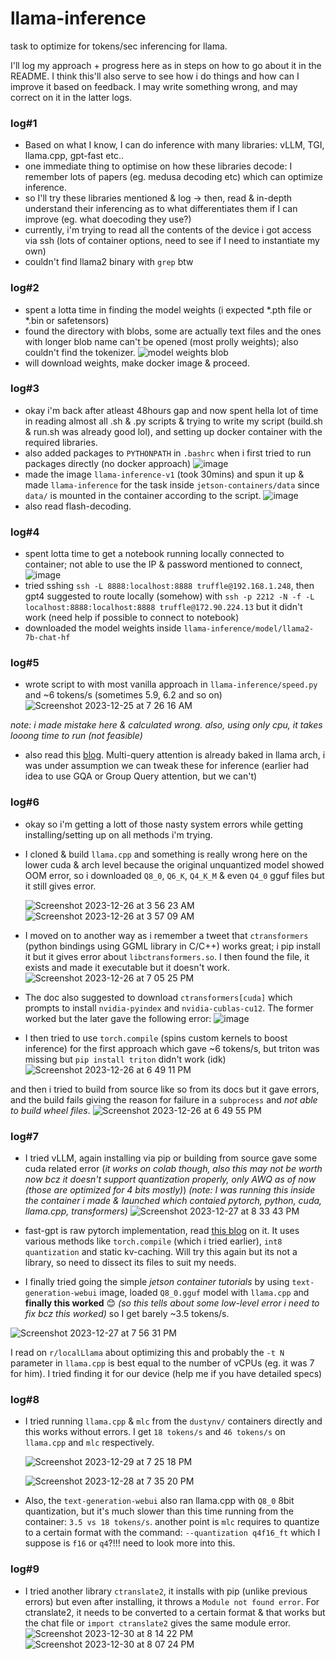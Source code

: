 # llama-inference
task to optimize for tokens/sec inferencing for llama.

I'll log my approach + progress here as in steps on how to go about it in the README. I think this'll also serve to see how i do things and how can I improve it based on feedback.
I may write something wrong, and may correct on it in the latter logs.

### log#1
- Based on what I know, I can do inference with many libraries: vLLM, TGI, llama.cpp, gpt-fast etc..
- one immediate thing to optimise on how these libraries decode: I remember lots of papers (eg. medusa decoding etc) which can optimize inference.
- so I'll try these libraries mentioned & log -> then, read & in-depth understand their inferencing as to what differentiates them if I can improve (eg. what doecoding they use?)
- currently, i'm trying to read all the contents of the device i got access via ssh (lots of container options, need to see if I need to instantiate my own)
- couldn't find llama2 binary with `grep` btw

### log#2
- spent a lotta time in finding the model weights (i expected *.pth file or *.bin or safetensors)
- found the directory with blobs, some are actually text files and the ones with longer blob name can't be opened (most prolly weights); also couldn't find the tokenizer.
![model weights blob](https://github.com/sujantkumarkv/llama-inference/assets/73742938/2fdc3c68-cc39-4f09-baf4-6bae2297dac2)
- will download weights, make docker image & proceed.

### log#3
- okay i'm back after atleast 48hours gap and now spent hella lot of time in reading almost all .sh & .py scripts & trying to write my script (build.sh & run.sh was already good lol), and setting up docker container with the required libraries.
- also added packages to `PYTHONPATH` in `.bashrc` when i first tried to run packages directly (no docker approach)
  ![image](https://github.com/sujantkumarkv/llama-inference/assets/73742938/ccad2587-52d8-40e8-b379-c7ca6b3122fe)
- made the image `llama-inference-v1` (took 30mins) and spun it up & made `llama-inference` for the task inside `jetson-containers/data` since `data/` is mounted in the container according to the script.
  ![image](https://github.com/sujantkumarkv/llama-inference/assets/73742938/38c687ea-956d-4c43-bd5b-c90e344fd8ba)
- also read flash-decoding.

### log#4
- spent lotta time to get a notebook running locally connected to container; not able to use the IP & password mentioned to connect, 
  ![image](https://github.com/sujantkumarkv/llama-inference/assets/73742938/9befdab8-03c7-4e7b-aff4-759438940504)
- tried sshing  `ssh -L 8888:localhost:8888 truffle@192.168.1.248`, then gpt4 suggested to route locally (somehow) with `ssh -p 2212 -N -f -L localhost:8888:localhost:8888 truffle@172.90.224.13` but it didn't work (need help if possible to connect to notebook)
- downloaded the model weights inside `llama-inference/model/llama2-7b-chat-hf`


### log#5
- wrote script to with most vanilla approach in `llama-inference/speed.py` and ~6 tokens/s (sometimes 5.9, 6.2 and so on)
 ![Screenshot 2023-12-25 at 7 26 16 AM](https://github.com/sujantkumarkv/llama-inference/assets/73742938/683faa5a-4d13-4ede-9feb-643ed1f65263)

_note: i made mistake here & calculated wrong. also, using only cpu, it takes looong time to run (not feasible)_

- also read this [blog](https://vgel.me/posts/faster-inference/). Multi-query attention is already baked in llama arch, i was under assumption we can tweak these for inference (earlier had idea to use GQA or Group Query attention, but we can't)
  

### log#6
- okay so i'm getting a lott of those nasty system errors while getting installing/setting up on all methods i'm trying.
- I cloned & build `llama.cpp` and something is really wrong here on the lower cuda & arch level because the original unquantized model showed OOM error, so i downloaded `Q8_0`, `Q6_K`, `Q4_K_M` & even `Q4_0` gguf files but it still gives error.
  
  ![Screenshot 2023-12-26 at 3 56 23 AM](https://github.com/sujantkumarkv/llama-inference/assets/73742938/e28f8c01-3e4d-4207-9b9c-2c04e481637d)
  ![Screenshot 2023-12-26 at 3 57 09 AM](https://github.com/sujantkumarkv/llama-inference/assets/73742938/be321831-675d-41f4-89be-d5a684bb57ca)

- I moved on to another way as i remember a tweet that `ctransformers` (python bindings using GGML library in C/C++) works great; i pip install it but it gives error about `libctransformers.so`. I then found the file, it exists and made it executable but it doesn't work. 
  ![Screenshot 2023-12-26 at 7 05 25 PM](https://github.com/sujantkumarkv/llama-inference/assets/73742938/dc563256-2cb6-4c27-aa00-7031ab5dca3a)
  
- The doc also suggested to download `ctransformers[cuda]` which prompts to install `nvidia-pyindex` and `nvidia-cublas-cu12`. The former worked but the later gave the following error:
  ![image](https://github.com/sujantkumarkv/llama-inference/assets/73742938/298582af-9959-4b7a-8daf-8d89fc16ab04)

- I then tried to use `torch.compile` (spins custom kernels to boost inference) for the first approach which gave ~6 tokens/s, but triton was missing but `pip install triton` didn't work (idk)
![Screenshot 2023-12-26 at 6 49 11 PM](https://github.com/sujantkumarkv/llama-inference/assets/73742938/4d785650-1c34-4671-a631-07252884a026)

and then i tried to build from source like so from its docs but it gave errors, and the build fails giving the reason for failure in a `subprocess` and *not able to build wheel files*.
![Screenshot 2023-12-26 at 6 49 55 PM](https://github.com/sujantkumarkv/llama-inference/assets/73742938/e801ea51-1c63-4db0-875c-0ec537cbda55)


### log#7
- I tried vLLM, again installing via pip or building from source gave some cuda related error (*it works on colab though, also this may not be worth now bcz it doesn't support quantization properly, only AWQ as of now (those are optimized for 4 bits mostly)*)
  *(note: I was running this inside the container i made & launched which contaied pytorch, python, cuda, llama.cpp, transformers)*
![Screenshot 2023-12-27 at 8 33 43 PM](https://github.com/sujantkumarkv/llama-inference/assets/73742938/07cae686-901b-48df-9b4e-baee58c71a27)

- fast-gpt is raw pytorch implementation, read [this blog](https://pytorch.org/blog/accelerating-generative-ai-2/) on it. It uses various methods like `torch.compile` (which i tried earlier), `int8 quantization` and static kv-caching. Will try this again but its not a library, so need to dissect its files to suit my needs.

- I finally tried going the simple *jetson container tutorials* by using `text-generation-webui` image, loaded `Q8_0.gguf` model with `llama.cpp` and **finally this worked** 😊 *(so this tells about some low-level error i need to fix bcz this worked)*
so I get barely ~3.5 tokens/s.
  
![Screenshot 2023-12-27 at 7 56 31 PM](https://github.com/sujantkumarkv/llama-inference/assets/73742938/40123cd8-c535-4c9e-ace0-be5380bcc60b)

I read on `r/localLlama` about optimizing this and probably the `-t N` parameter in `llama.cpp` is best equal to the number of vCPUs (eg. it was 7 for him). I tried finding it for our device (help me if you have detailed specs)

### log#8
- I tried running `llama.cpp` & `mlc` from the `dustynv/` containers directly and this works without errors. I get `18 tokens/s` and `46 tokens/s` on `llama.cpp` and `mlc` respectively.

  ![Screenshot 2023-12-29 at 7 25 18 PM](https://github.com/sujantkumarkv/llama-inference/assets/73742938/cbc92554-1077-4333-80f3-6c8336abc772)

  ![Screenshot 2023-12-28 at 7 35 20 PM](https://github.com/sujantkumarkv/llama-inference/assets/73742938/e5814518-f70c-4023-82ba-362fc341989c)

- Also, the `text-generation-webui` also ran llama.cpp with `Q8_0` 8bit quantization, but it's much slower than this time running from the container: `3.5 vs 18 tokens/s`. another point is `mlc` requires to quantize to a certain format with the command: `--quantization q4f16_ft` which I suppose is `f16` or `q4`?!!! need to look more into this.

### log#9
- I tried another library `ctranslate2`, it installs with pip (unlike previous errors) but even after installing, it throws a `Module not found error`. For ctranslate2, it needs to be converted to a certain format & that works but the chat file or `import ctranslate2` gives the same module error.
![Screenshot 2023-12-30 at 8 14 22 PM](https://github.com/sujantkumarkv/llama-inference/assets/73742938/1b2a9f99-2048-44e5-bac2-b49ad976137d)
![Screenshot 2023-12-30 at 8 07 24 PM](https://github.com/sujantkumarkv/llama-inference/assets/73742938/e00c2c50-2a98-4482-b990-6379b16e6ceb)

  


  

